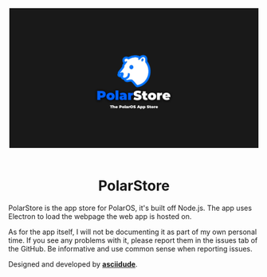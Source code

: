 <center>
    <img src="./src/public/polarstore-banner.png" width="500px">
</center>

<br>

<center>
    <h1>PolarStore</h1>
</center>

PolarStore is the app store for PolarOS, it's built off Node.js. The app uses Electron to load the webpage the web app is hosted on.

As for the app itself, I will not be documenting it as part of my own personal time. If you see any problems with it, please report them in the issues tab of the GitHub. Be informative and use common sense when reporting issues.

Designed and developed by <b><a href="https://github.com/asciidude">asciidude</a></b>.